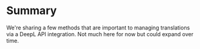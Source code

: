 # Summary

We're sharing a few methods that are important to managing translations via a DeepL API integration. Not much here for now but could expand over time.
